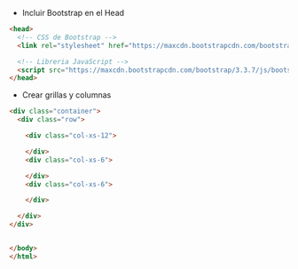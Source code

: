 * Incluir Bootstrap en el Head

````html
<head>
  <!-- CSS de Bootstrap -->
  <link rel="stylesheet" href="https://maxcdn.bootstrapcdn.com/bootstrap/3.3.7/css/bootstrap.min.css">

  <!-- Libreria JavaScript -->
  <script src="https://maxcdn.bootstrapcdn.com/bootstrap/3.3.7/js/bootstrap.min.js"></script>
</head>
````

* Crear grillas y columnas

````html
<div class="container">
  <div class="row">

    <div class="col-xs-12">

    </div>
    <div class="col-xs-6">

    </div>
    <div class="col-xs-6">

    </div>

  </div>
</div>


</body>
</html>

````
